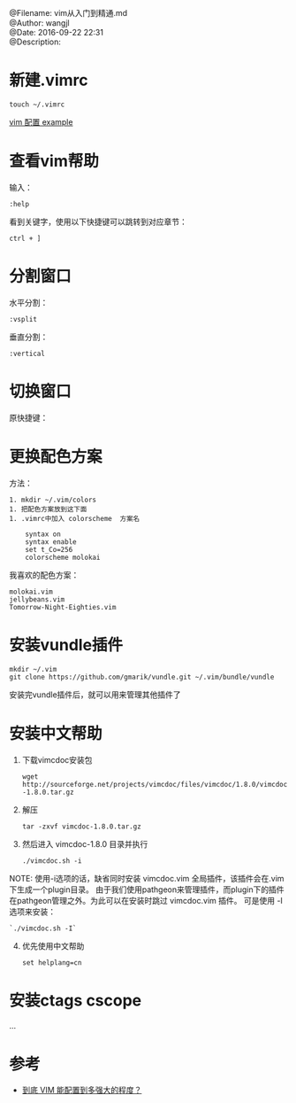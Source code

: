 @Filename:       vim从入门到精通.md  
@Author:         wangjl  
@Date:           2016-09-22 22:31  
@Description:    

# 新建.vimrc

    touch ~/.vimrc

[vim 配置 example](https://github.com/VundleVim/Vundle.vim/wiki/Examples)

# 查看vim帮助

输入：

    :help

看到关键字，使用以下快捷键可以跳转到对应章节：

    ctrl + ]

# 分割窗口

水平分割：

    :vsplit

垂直分割：

    :vertical

# 切换窗口

原快捷键：

    

# 更换配色方案

方法：

    1. mkdir ~/.vim/colors
    1. 把配色方案放到这下面
    1. .vimrc中加入 colorscheme  方案名

        syntax on
        syntax enable
        set t_Co=256
        colorscheme molokai

我喜欢的配色方案：

    molokai.vim
    jellybeans.vim
    Tomorrow-Night-Eighties.vim
    
# 安装vundle插件

    mkdir ~/.vim
    git clone https://github.com/gmarik/vundle.git ~/.vim/bundle/vundle

安装完vundle插件后，就可以用来管理其他插件了

# 安装中文帮助

1. 下载vimcdoc安装包

    `wget http://sourceforge.net/projects/vimcdoc/files/vimcdoc/1.8.0/vimcdoc-1.8.0.tar.gz`

2. 解压

    `tar -zxvf vimcdoc-1.8.0.tar.gz`

3. 然后进入 vimcdoc-1.8.0 目录并执行

    `./vimcdoc.sh -i`

NOTE: 使用-i选项的话，缺省同时安装 vimcdoc.vim 全局插件，该插件会在.vim下生成一个plugin目录。
由于我们使用pathgeon来管理插件，而plugin下的插件在pathgeon管理之外。为此可以在安装时跳过 vimcdoc.vim 插件。 
可是使用 -I选项来安装：

    `./vimcdoc.sh -I`

4. 优先使用中文帮助

    `set helplang=cn`

# 安装ctags cscope

...



# 参考 
* [ 到底 VIM 能配置到多强大的程度？ ](https://www.zhihu.com/question/20151659)
